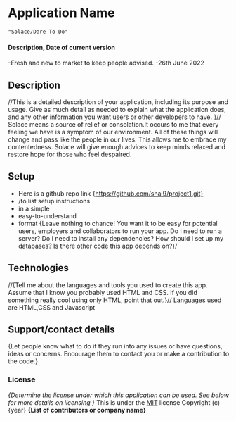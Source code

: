 # Application Name
    "Solace/Dare To Do"
#### Description, Date of current version
 -Fresh and new to market to keep people advised.
 -26th June 2022

## Description
//This is a detailed description of your application, including its purpose and usage.  Give as much detail as needed to explain what the application does, and any other information you want users or other developers to have. }//
 Solace means a source of relief or consolation.It occurs to me that every feeling we have is a symptom of our environment. All of these things will change and pass like the people in our lives. This allows me to embrace my contentedness.
 Solace will give enough advices to keep minds relaxed and restore hope for those who feel despaired.
## Setup
* Here is a github repo link {https://github.com/shai9/project1.git}
* /to list setup instructions
* in a simple
* easy-to-understand
* format
{Leave nothing to chance! You want it to be easy for potential users, employers and collaborators to run your app. Do I need to run a server? Do I need to install any dependencies? How should I set up my databases? Is there other code this app depends on?}/

## Technologies
//{Tell me about the languages and tools you used to create this app. Assume that I know you probably used HTML and CSS. If you did something really cool using only HTML, point that out.}//
Languages used are HTML,CSS and Javascript
## Support/contact details
{Let people know what to do if they run into any issues or have questions, ideas or concerns.  Encourage them to contact you or make a contribution to the code.}

### License
*{Determine the license under which this application can be used.  See below for more details on licensing.}*
This is under the [MIT](LICENSE) license
Copyright (c) {year} **{List of contributors or company name}**

